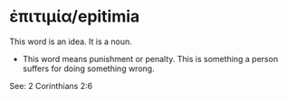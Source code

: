 # ἐπιτιμία/epitimia
This word is an idea. It is a noun.
* This word means punishment or penalty. This is something a person suffers for doing something wrong.

See: 2 Corinthians 2:6
